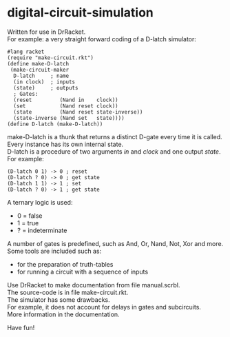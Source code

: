 # digital-circuit-simulation

Written for use in DrRacket.\
For example: a very straight forward coding of a D-latch simulator:

```
#lang racket
(require "make-circuit.rkt")
(define make-D-latch
 (make-circuit-maker
  D-latch     ; name
  (in clock)  ; inputs
  (state)     ; outputs
  ; Gates:
  (reset         (Nand in    clock))
  (set           (Nand reset clock))
  (state         (Nand reset state-inverse))
  (state-inverse (Nand set   state))))
(define D-latch (make-D-latch))
```

make-D-latch is a thunk that returns a distinct D-gate every time it is called.\
Every instance has its own internal state.\
D-latch is a procedure of two arguments *in* and *clock* and one output *state*.\
For example:

```
(D-latch 0 1) -> 0 ; reset
(D-latch ? 0) -> 0 ; get state
(D-latch 1 1) -> 1 ; set
(D-latch ? 0) -> 1 ; get state
```

A ternary logic is used:
- 0 = false
- 1 = true
- ? = indeterminate

A number of gates is predefined, such as And, Or, Nand, Not, Xor and more.\
Some tools are included such as:
- for the preparation of truth-tables
- for running a circuit with a sequence of inputs

Use DrRacket to make documentation from file manual.scrbl.\
The source-code is in file make-circuit.rkt.\
The simulator has some drawbacks.\
For example, it does not account for delays in gates and subcircuits.\
More information in the documentation.

Have fun!
